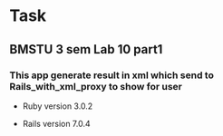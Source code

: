 # Task

## BMSTU 3 sem Lab 10 part1

### This app generate result in xml which send to Rails_with_xml_proxy to show for user   

* Ruby version 3.0.2

* Rails version 7.0.4

